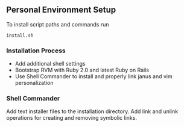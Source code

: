 ## Personal Environment Setup
To install script paths and commands run

    install.sh

### Installation Process
* Add additional shell settings
* Bootstrap RVM with Ruby 2.0  and latest Ruby on Rails
* Use Shell Commander to install and properly link janus and vim
  personalization
### Shell Commander
Add text installer files to the installation directory. Add link and
unlink operations for creating and removing symbolic links.  
